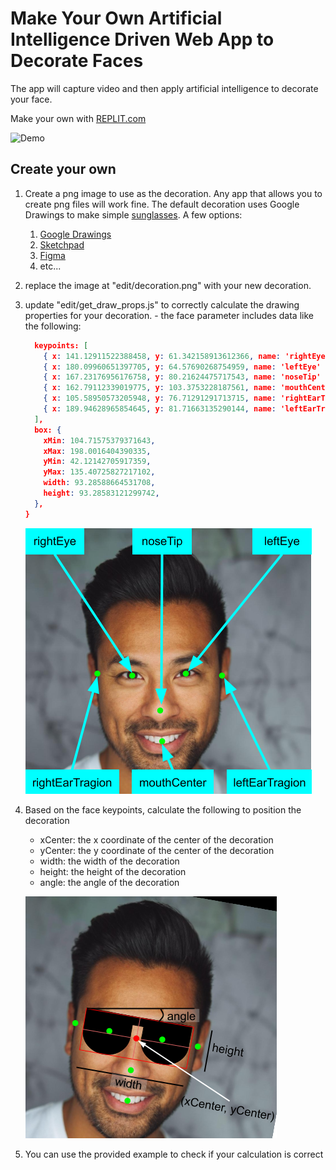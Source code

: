 # Make Your Own Artificial Intelligence Driven Web App to Decorate Faces

The app will capture video and then apply artificial intelligence to decorate your face.

Make your own with [REPLIT.com](https://replit.com/@apatterson189/face-decoration)

![Demo](./doc/demo.gif 'Demo')

## Create your own

1. Create a png image to use as the decoration. Any app that allows you to create png files will work fine. The default decoration uses Google Drawings to make simple [sunglasses](https://docs.google.com/drawings/d/1k2MwpDjihT9NPSYpl2-Tn-whb9s2UMe-R5D7QDCNZAs/edit?usp=sharing). A few options:
   1. [Google Drawings](https://docs.google.com/drawings)
   1. [Sketchpad](https://sketch.io/sketchpad/)
   1. [Figma](https://www.figma.com/)
   1. etc...
1. replace the image at "edit/decoration.png" with your new decoration.
1. update "edit/get_draw_props.js" to correctly calculate the drawing properties for your decoration. - the face parameter includes data like the following:

   ```json {
     keypoints: [
       { x: 141.12911522388458, y: 61.342158913612366, name: 'rightEye' },
       { x: 180.09960651397705, y: 64.57690268754959, name: 'leftEye' },
       { x: 167.23176956176758, y: 80.21624475717543, name: 'noseTip' },
       { x: 162.79112339019775, y: 103.3753228187561, name: 'mouthCenter' },
       { x: 105.58950573205948, y: 76.71291291713715, name: 'rightEarTragion' },
       { x: 189.94628965854645, y: 81.71663135290144, name: 'leftEarTragion' },
     ],
     box: {
       xMin: 104.71575379371643,
       xMax: 198.0016404390335,
       yMin: 42.12142705917359,
       yMax: 135.40725827217102,
       width: 93.28588664531708,
       height: 93.28583121299742,
     },
   }
   ```

   ![Face Key Points](./doc/faceKeyPoints.png 'Face key points')

1. Based on the face keypoints, calculate the following to position the decoration

   - xCenter: the x coordinate of the center of the decoration
   - yCenter: the y coordinate of the center of the decoration
   - width: the width of the decoration
   - height: the height of the decoration
   - angle: the angle of the decoration

   ![Draw Props](./doc/drawProps.png 'Draw Props')

1. You can use the provided example to check if your calculation is correct
